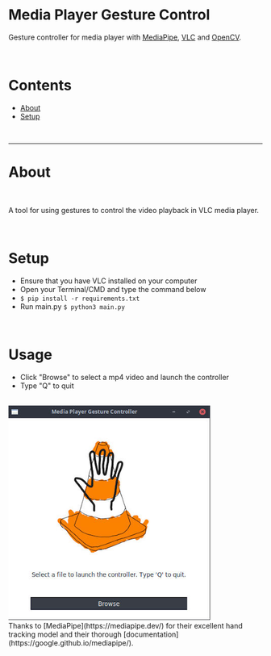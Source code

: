 # Media Player Gesture Control
Gesture controller for media player with [MediaPipe](https://mediapipe.dev/), [VLC](https://wiki.videolan.org/Python_bindings/) and [OpenCV](https://opencv.org/).

<br />

# Contents
* [About](#about)
* [Setup](#setup)

<br />

* * *

# About

<br />

A tool for using gestures to control the video playback in VLC media player.

<br />

# Setup
* Ensure that you have VLC installed on your computer
* Open your Terminal/CMD and type the command below
* `$ pip install -r requirements.txt`
* Run main.py `$ python3 main.py`


<br />

# Usage
* Click "Browse" to select a mp4 video and launch the controller
* Type "Q" to quit

<br />
<img src="/media/gui.jpeg" alt="GUI screenshot">
<br />
Thanks to [MediaPipe](https://mediapipe.dev/) for their excellent hand tracking model and their thorough [documentation](https://google.github.io/mediapipe/).

